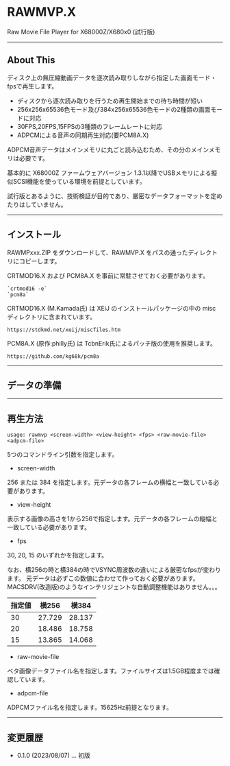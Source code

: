 # RAWMVP.X

Raw Movie File Player for X68000Z/X680x0 (試行版)

---

## About This

ディスク上の無圧縮動画データを逐次読み取りしながら指定した画面モード・fpsで再生します。

 - ディスクから逐次読み取りを行うため再生開始までの待ち時間が短い
 - 256x256x65536色モード及び384x256x65536色モードの2種類の画面モードに対応
 - 30FPS,20FPS,15FPSの3種類のフレームレートに対応
 - ADPCMによる音声の同期再生対応(要PCM8A.X)

ADPCM音声データはメインメモリに丸ごと読み込むため、その分のメインメモリは必要です。

基本的に X68000Z ファームウェアバージョン 1.3.1以降でUSBメモリによる擬似SCSI機能を使っている環境を前提としています。

試行版とあるように、技術検証が目的であり、厳密なデータフォーマットを定めたりはしていません。

---

## インストール

RAWMPxxx.ZIP をダウンロードして、RAWMVP.X をパスの通ったディレクトリにコピーします。

CRTMOD16.X および PCM8A.X を事前に常駐させておく必要があります。

    `crtmod16 -e`
    `pcm8a`

CRTMOD16.X (M.Kamada氏) は XEiJ のインストールパッケージの中の misc ディレクトリに含まれています。

    https://stdkmd.net/xeij/miscfiles.htm

PCM8A.X (原作:philly氏) は TcbnErik氏によるパッチ版の使用を推奨します。

    https://github.com/kg68k/pcm8a

---

## データの準備

---

## 再生方法

    usage: rawmvp <screen-width> <view-height> <fps> <raw-movie-file> <adpcm-file>

5つのコマンドライン引数を指定します。

* screen-width

256 または 384 を指定します。元データの各フレームの横幅と一致している必要があります。

* view-height

表示する画像の高さを1から256で指定します。元データの各フレームの縦幅と一致している必要があります。

* fps

30, 20, 15 のいずれかを指定します。

なお、横256の時と横384の時でVSYNC周波数の違いによる厳密なfpsが変わります。
元データは必ずこの数値に合わせて作っておく必要があります。MACSDRV(改造版)のようなインテリジェントな自動調整機能はありません。。。

|指定値|横256|横384|
-|-|-
|30|27.729|28.137|
|20|18.486|18.758|
|15|13.865|14.068|

* raw-movie-file

ベタ画像データファイル名を指定します。ファイルサイズは1.5GB程度までは確認しています。

* adpcm-file

ADPCMファイル名を指定します。15625Hz前提となります。

---

## 変更履歴

* 0.1.0 (2023/08/07) ... 初版